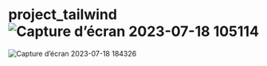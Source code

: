 # project_tailwind![Capture d’écran 2023-07-18 105114](https://github.com/SEF936/project_tailwind/assets/120326900/e05df8b0-667a-4b79-827d-2d86e65f8c28)
![Capture d’écran 2023-07-18 184326](https://github.com/SEF936/project_tailwind/assets/120326900/1392e970-040e-4cee-89e9-b0771b75c1fc)
